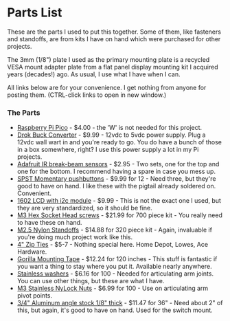 # Parts List

These are the parts I used to put this together.  Some of them, like fasteners and standoffs, are from kits I have on hand which were purchased for other projects.

The 3mm (1/8") plate I used as the primary mounting plate is a recycled VESA mount adapter plate from a flat panel display mounting kit I acquired years (decades!) ago.  As usual, I use what I have when I can.

All links below are for your convenience.  I get nothing from anyone for posting them. (CTRL-click links to open in new window.)

### The Parts

- [Raspberry Pi Pico](https://www.sparkfun.com/products/17829?src=raspberrypi) - $4.00 - the 'W' is not needed for this project.
- [Drok Buck Converter](https://www.amazon.com/gp/product/B01NALDSJ0/ref=ppx_yo_dt_b_search_asin_title?ie=UTF8&psc=1) - $9.99 - 12vdc to 5vdc power supply.  Plug a 12vdc wall wart in and you're ready to go.  You do have a bunch of those in a box somewhere, right?  I use this power supply a lot in my Pi projects.
- [Adafruit IR break-beam sensors](https://www.adafruit.com/product/2167) - $2.95 - Two sets, one for the top and one for the bottom.  I recommend having a spare in case you mess up.
- [SPST Momentary pushbuttons](https://www.amazon.com/dp/B0BHCLHNKR?psc=1&ref=ppx_yo2ov_dt_b_product_details) - $9.99 for 12 - Need three, but they're good to have on hand.  I like these with the pigtail already soldered on.  Convenient.
- [1602 LCD with i2c module](https://www.amazon.com/KEYESTUDIO-Display-Arduino-Raspberry-Stm32/dp/B0177XQE7K) - $9.99 - This is not the exact one I used, but they are very standardized, so it should be fine.
- [M3 Hex Socket Head screws](https://www.amazon.com/gp/product/B07J44YXV3/ref=ppx_yo_dt_b_search_asin_title?ie=UTF8&psc=1) - $21.99 for 700 piece kit - You really need to have these on hand.
- [M2.5 Nylon Standoffs](https://www.amazon.com/gp/product/B07D78PFQL/ref=ppx_yo_dt_b_search_asin_title?ie=UTF8&psc=1) - $14.88 for 320 piece kit - Again, invaluable if you're doing much project work like this.
- [4" Zip Ties](https://www.amazon.com/s?k=tiny+zip+ties&i=industrial&crid=2MHKZW6LKMY6K&sprefix=tiny+zip+ties%2Cindustrial%2C132&ref=nb_sb_noss_1) - $5-7 - Nothing special here.  Home Depot, Lowes, Ace Hardware.
- [Gorilla Mounting Tape](https://www.amazon.com/Gorilla-Heavy-Double-Sided-Mounting/dp/B082TQ3KB5/ref=sr_1_4?keywords=gorilla+mounting+tape&qid=1670685796&sr=8-4) - $12.24 for 120 inches - This stuff is fantastic if you want a thing to stay where you put it.  Available nearly anywhere.
- [Stainless washers](https://www.amazon.com/gp/product/B009OK7GPO/ref=ppx_yo_dt_b_search_asin_title?ie=UTF8&psc=1) - $6.16 for 100 - Needed for articulating arm joints.  You can use other things, but these are what I have.
- [M3 Stainless NyLock Nuts](https://www.amazon.com/100Pcs-Stainless-Self-Lock-Inserted-Clinching/dp/B075ZZW7VL/ref=sr_1_9?crid=3GFZPK64KCOVJ&keywords=M3+x+0.5mm+Stainless+Steel+Nylock+Self-Locking+Nylon+Insert+Hex+Lock+Nuts&qid=1670686101&s=hi&sprefix=m3+x+0.5mm+stainless+steel+nylock+self-locking+nylon+insert+hex+lock+nuts%2Ctools%2C111&sr=1-9) - $6.99 for 100 - Use on articulating arm pivot points.
- [3/4" Aluminum angle stock 1/8" thick](https://www.homedepot.com/p/Everbilt-3-4-in-x-36-in-Aluminum-Angle-with-1-8-in-Thick-801397/204273997) - $11.47 for 36" - Need about 2" of this, but again, it's good to have on hand.  Used for the switch mount.

